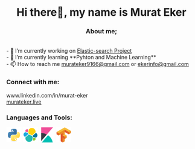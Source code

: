 <h1 align="center">Hi there👋, my name is Murat Eker</h1>
<h3 align="center">About me;</h3>
<br>
- 🔭 I’m currently working on <a href="https://github.com/muriarty1893/the-elastic-project">Elastic-search Project</a>
<br>
- 🌱 I’m currently learning **Pyhton and Machine Learning**
<br>
- 📫 How to reach me <a href = "mailto:murateker9166@gmail.com">murateker9166@gmail.com</a> or <a href = "mailto:ekerinfo@gmail.com">ekerinfo@gmail.com</a>
<br>
</div><h3 align="left">Connect with me:</h3>
<p align="left">
www.linkedin.com/in/murat-eker <br>
<a href="https://murateker.live/">murateker.live</a>
</p>

<h3 align="left">Languages and Tools:</h3>
<p align="left">
<img src="https://raw.githubusercontent.com/teamedwardforever/Readme-Generator/71f25dd8b98329b168142a6b782a107b75eab178/svg/Skills/Languages/python-original.svg" alt="Python" width="40" height="40"/>
<img src="https://raw.githubusercontent.com/teamedwardforever/Readme-Generator/71f25dd8b98329b168142a6b782a107b75eab178/svg/Skills/Database/elastic-icon.svg" alt="ElasticSearch" width="40" height="40"/>
<img src="https://raw.githubusercontent.com/teamedwardforever/Readme-Generator/71f25dd8b98329b168142a6b782a107b75eab178/svg/Skills/Visualization/elasticco_kibana-icon.svg" alt="Kibana" width="40" height="40"/>
<img src="https://raw.githubusercontent.com/teamedwardforever/Readme-Generator/71f25dd8b98329b168142a6b782a107b75eab178/svg/Skills/ML/tensorflow-icon.svg" alt="Tensorflow" width="40" height="40"/>
</p>

